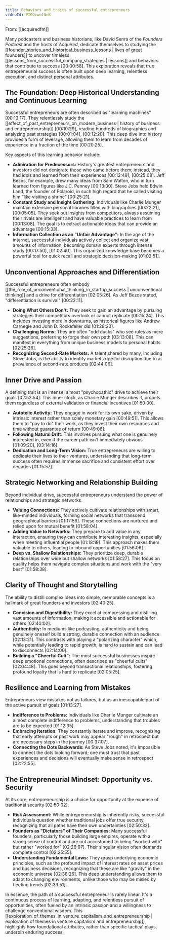 ```yaml
---
title: Behaviors and traits of successful entrepreneurs
videoId: PI6QcwnfNe8
---
```


From: [[acquiredfm]] <br/> 

Many podcasters and business historians, like David Senra of the *Founders Podcast* and the hosts of *Acquired*, dedicate themselves to studying the [[founder_stories_and_historical_business_lessons | lives of great founders]] to uncover timeless [[lessons_from_successful_company_strategies | lessons]] and behaviors that contribute to success <a class="yt-timestamp" data-t="00:00:58">[00:00:58]</a>. This exploration reveals that true entrepreneurial success is often built upon deep learning, relentless execution, and distinct personal attributes.

## The Foundation: Deep Historical Understanding and Continuous Learning

Successful entrepreneurs are often described as "learning machines" <a class="yt-timestamp" data-t="00:13:17">[00:13:17]</a>. They relentlessly study the [[effect_of_past_entrepreneurs_on_modern_business | history of business and entrepreneurship]] <a class="yt-timestamp" data-t="00:10:29">[00:10:29]</a>, reading hundreds of biographies and analyzing past strategies <a class="yt-timestamp" data-t="00:01:04">[00:01:04]</a>, <a class="yt-timestamp" data-t="00:12:20">[00:12:20]</a>. This deep dive into history provides a form of leverage, allowing them to learn from decades of experience in a fraction of the time <a class="yt-timestamp" data-t="00:20:25">[00:20:25]</a>.

Key aspects of this learning behavior include:
*   **Admiration for Predecessors:** History's greatest entrepreneurs and investors did not denigrate those who came before them; instead, they had idols and learned from their experiences <a class="yt-timestamp" data-t="00:12:49">[00:12:49]</a>, <a class="yt-timestamp" data-t="00:25:08">[00:25:08]</a>. Jeff Bezos, for example, drew many ideas from Sam Walton, who in turn learned from figures like J.C. Penney <a class="yt-timestamp" data-t="00:13:00">[00:13:00]</a>. Steve Jobs held Edwin Land, the founder of Polaroid, in such high regard that he called visiting him "like visiting a shrine" <a class="yt-timestamp" data-t="00:25:21">[00:25:21]</a>.
*   **Constant Study and Insight Gathering:** Individuals like Charlie Munger maintain extensive personal libraries filled with biographies <a class="yt-timestamp" data-t="00:22:21">[00:22:21]</a>, <a class="yt-timestamp" data-t="00:05:05">[00:05:05]</a>. They seek out insights from competitors, always assuming their rivals are intelligent and have valuable practices to learn from <a class="yt-timestamp" data-t="00:13:08">[00:13:08]</a>. The goal is to extract actionable ideas that can provide an advantage <a class="yt-timestamp" data-t="00:15:33">[00:15:33]</a>.
*   **Information Collection as an "Unfair Advantage":** In the age of the internet, successful individuals actively collect and organize vast amounts of information, becoming domain experts through intense study <a class="yt-timestamp" data-t="00:17:50">[00:17:50]</a>, <a class="yt-timestamp" data-t="01:02:40">[01:02:40]</a>. This organized knowledge base becomes a powerful tool for quick recall and strategic decision-making <a class="yt-timestamp" data-t="01:02:51">[01:02:51]</a>.

## Unconventional Approaches and Differentiation

Successful entrepreneurs often embody [[the_role_of_unconventional_thinking_in_startup_success | unconventional thinking]] and a drive for differentiation <a class="yt-timestamp" data-t="02:05:26">[02:05:26]</a>. As Jeff Bezos stated, "differentiation is survival" <a class="yt-timestamp" data-t="00:22:11">[00:22:11]</a>.
*   **Doing What Others Don't:** They seek to gain an advantage by pursuing strategies their competitors overlook or cannot replicate <a class="yt-timestamp" data-t="00:15:24">[00:15:24]</a>. This includes investing more in downturns, as historical figures like Andrew Carnegie and John D. Rockefeller did <a class="yt-timestamp" data-t="01:28:23">[01:28:23]</a>.
*   **Challenging Norms:** They are often "odd ducks" who see rules as mere suggestions, preferring to forge their own path <a class="yt-timestamp" data-t="03:13:08">[03:13:08]</a>. This can manifest in everything from unique business models to personal habits <a class="yt-timestamp" data-t="02:25:26">[02:25:26]</a>.
*   **Recognizing Second-Rate Markets:** A talent shared by many, including Steve Jobs, is the ability to identify markets ripe for disruption due to a prevalence of second-rate products <a class="yt-timestamp" data-t="02:44:06">[02:44:06]</a>.

## Inner Drive and Passion

A defining trait is an intense, almost "psychopathic" drive to achieve their goals <a class="yt-timestamp" data-t="02:52:54">[02:52:54]</a>. This inner clock, as Charlie Munger describes it, propels them regardless of external validation or financial incentives <a class="yt-timestamp" data-t="01:50:00">[01:50:00]</a>.
*   **Autotelic Activity:** They engage in work for its own sake, driven by intrinsic interest rather than solely monetary gain <a class="yt-timestamp" data-t="00:49:51">[00:49:51]</a>. This allows them to "pay to do" their work, as they invest their own resources and time without guarantee of return <a class="yt-timestamp" data-t="00:49:06">[00:49:06]</a>.
*   **Following Natural Drift:** This involves pursuing what one is genuinely interested in, even if the career path isn't immediately obvious <a class="yt-timestamp" data-t="01:09:20">[01:09:20]</a>, <a class="yt-timestamp" data-t="03:14:16">[03:14:16]</a>.
*   **Dedication and Long-Term Vision:** True entrepreneurs are willing to dedicate their lives to their ventures, understanding that long-term success often requires immense sacrifice and consistent effort over decades <a class="yt-timestamp" data-t="01:15:57">[01:15:57]</a>.

## Strategic Networking and Relationship Building

Beyond individual drive, successful entrepreneurs understand the power of relationships and strategic networks.
*   **Valuing Connections:** They actively cultivate relationships with smart, like-minded individuals, forming social networks that transcend geographical barriers <a class="yt-timestamp" data-t="01:17:56">[01:17:56]</a>. These connections are nurtured and relied upon for mutual benefit <a class="yt-timestamp" data-t="01:58:04">[01:58:04]</a>.
*   **Adding Value to Networks:** They prepare to add value in any interaction, ensuring they can contribute interesting insights, especially when meeting influential people <a class="yt-timestamp" data-t="01:18:19">[01:18:19]</a>. This approach makes them valuable to others, leading to inbound opportunities <a class="yt-timestamp" data-t="01:56:06">[01:56:06]</a>.
*   **Deep vs. Shallow Relationships:** They prioritize deep, durable relationships over wide but shallow networks <a class="yt-timestamp" data-t="01:58:27">[01:58:27]</a>. This focus on quality helps them navigate complex situations and work with the "very best" <a class="yt-timestamp" data-t="01:58:38">[01:58:38]</a>.

## Clarity of Thought and Storytelling

The ability to distill complex ideas into simple, memorable concepts is a hallmark of great founders and investors <a class="yt-timestamp" data-t="02:40:25">[02:40:25]</a>.
*   **Concision and Digestibility:** They excel at compressing and distilling vast amounts of information, making it accessible and actionable for others <a class="yt-timestamp" data-t="02:40:02">[02:40:02]</a>.
*   **Authenticity:** In mediums like podcasting, authenticity and being genuinely oneself build a strong, durable connection with an audience <a class="yt-timestamp" data-t="02:13:21">[02:13:21]</a>. This contrasts with playing a "polarizing character" which, while potentially leading to rapid growth, is hard to sustain and can lead to disconnects <a class="yt-timestamp" data-t="02:14:00">[02:14:00]</a>.
*   **Building a "Cheerful Cult":** The most successful businesses inspire deep emotional connections, often described as "cheerful cults" <a class="yt-timestamp" data-t="02:04:48">[02:04:48]</a>. This goes beyond transactional relationships, fostering profound loyalty that is hard to replicate <a class="yt-timestamp" data-t="02:05:25">[02:05:25]</a>.

## Resilience and Learning from Mistakes

Entrepreneurs view mistakes not as failures, but as an inescapable part of the active pursuit of goals <a class="yt-timestamp" data-t="01:13:27">[01:13:27]</a>.
*   **Indifference to Problems:** Individuals like Charlie Munger cultivate an almost complete indifference to problems, understanding that troubles are to be expected <a class="yt-timestamp" data-t="01:12:35">[01:12:35]</a>.
*   **Embracing Iteration:** They constantly iterate and improve, recognizing that early attempts or past work may appear "rough" in retrospect but are necessary steps in the journey <a class="yt-timestamp" data-t="00:37:07">[00:37:07]</a>.
*   **Connecting the Dots Backwards:** As Steve Jobs noted, it's impossible to connect the dots looking forward; one must trust that past experiences and decisions will eventually make sense in retrospect <a class="yt-timestamp" data-t="02:22:55">[02:22:55]</a>.

## The Entrepreneurial Mindset: Opportunity vs. Security

At its core, entrepreneurship is a choice for opportunity at the expense of traditional security <a class="yt-timestamp" data-t="02:50:02">[02:50:02]</a>.
*   **Risk Assessment:** While entrepreneurship is inherently risky, successful individuals question whether traditional jobs offer true security, recognizing that all paths have their own uncertainties <a class="yt-timestamp" data-t="02:50:32">[02:50:32]</a>.
*   **Founders as "Dictators" of Their Companies:** Many successful founders, particularly those building large empires, operate with a strong sense of control and are not accustomed to being "worked with" but rather "worked for" <a class="yt-timestamp" data-t="02:26:07">[02:26:07]</a>. Their singular vision often demands complete control <a class="yt-timestamp" data-t="02:25:54">[02:25:55]</a>.
*   **Understanding Fundamental Laws:** They grasp underlying economic principles, such as the profound impact of interest rates on asset prices and business decisions, recognizing that these are like "gravity" in the economic universe <a class="yt-timestamp" data-t="02:38:26">[02:38:26]</a>. This deep understanding allows them to adapt to changing environments, unlike those who may be misled by fleeting trends <a class="yt-timestamp" data-t="02:33:51">[02:33:51]</a>.

In essence, the path of a successful entrepreneur is rarely linear. It's a continuous process of learning, adapting, and relentless pursuit of opportunities, often fueled by an intrinsic passion and a willingness to challenge conventional wisdom. This [[exploration_of_themes_in_venture_capitalism_and_entrepreneurship | exploration of themes in venture capitalism and entrepreneurship]] highlights how foundational attributes, rather than specific tactical plays, underpin enduring success.